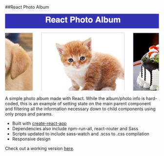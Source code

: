 ##React Photo Album

<kbd>![Image](react-photo-album.png)</kbd>

A simple photo album made with React. While the album/photo info is hard-coded, this is an example of setting state on the main parent component and filtering all the information necessary down to child components using only props and params.

* Built with [create-react-app](https://github.com/facebookincubator/create-react-app)
* Dependencies also include npm-run-all, react-router and Sass
* Scripts updated to include sass-watch and .scss to .css compilation
* Responsive design

Check out a working version [here](http://reactphotoalbum-danbuda.surge.sh).

